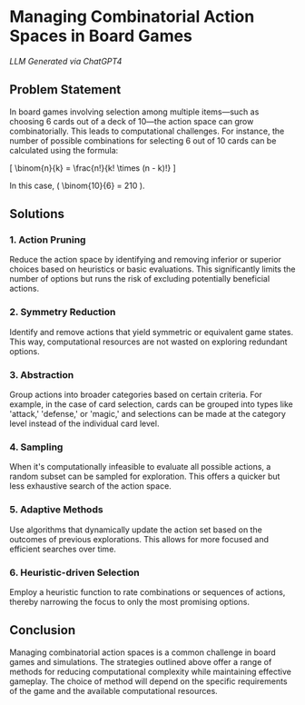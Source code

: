 # Managing Combinatorial Action Spaces in Board Games 

*LLM Generated via ChatGPT4*

## Problem Statement
In board games involving selection among multiple items—such as choosing 6 cards out of a deck of 10—the action space can grow combinatorially. This leads to computational challenges. For instance, the number of possible combinations for selecting 6 out of 10 cards can be calculated using the formula:

\[
\binom{n}{k} = \frac{n!}{k! \times (n - k)!}
\]

In this case, \( \binom{10}{6} = 210 \).

## Solutions

### 1. Action Pruning
Reduce the action space by identifying and removing inferior or superior choices based on heuristics or basic evaluations. This significantly limits the number of options but runs the risk of excluding potentially beneficial actions.

### 2. Symmetry Reduction
Identify and remove actions that yield symmetric or equivalent game states. This way, computational resources are not wasted on exploring redundant options.

### 3. Abstraction
Group actions into broader categories based on certain criteria. For example, in the case of card selection, cards can be grouped into types like 'attack,' 'defense,' or 'magic,' and selections can be made at the category level instead of the individual card level.

### 4. Sampling
When it's computationally infeasible to evaluate all possible actions, a random subset can be sampled for exploration. This offers a quicker but less exhaustive search of the action space.

### 5. Adaptive Methods
Use algorithms that dynamically update the action set based on the outcomes of previous explorations. This allows for more focused and efficient searches over time.

### 6. Heuristic-driven Selection
Employ a heuristic function to rate combinations or sequences of actions, thereby narrowing the focus to only the most promising options.

## Conclusion
Managing combinatorial action spaces is a common challenge in board games and simulations. The strategies outlined above offer a range of methods for reducing computational complexity while maintaining effective gameplay. The choice of method will depend on the specific requirements of the game and the available computational resources.
